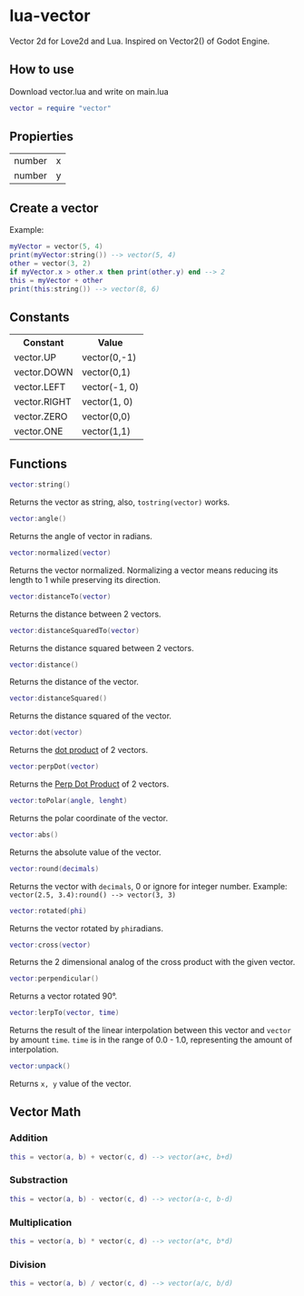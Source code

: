# lua-vector

Vector 2d for Love2d and Lua. Inspired on Vector2() of Godot Engine.

## How to use

Download vector.lua and write on main.lua

```lua
vector = require "vector"
```

## Propierties

<table>
  <tr>
    <td>number</td>
    <td>x</td>
  </tr>
  <tr>
    <td>number</td>
    <td>y</td>
  </tr>
</table>

## Create a vector

Example:
```lua
myVector = vector(5, 4)
print(myVector:string()) --> vector(5, 4)
other = vector(3, 2)
if myVector.x > other.x then print(other.y) end --> 2
this = myVector + other
print(this:string()) --> vector(8, 6)
```

## Constants

<table>
  <tr>
    <th>Constant</th>
    <th>Value</th>
  </tr>
  <tr>
    <td>vector.UP</td>
    <td>vector(0,-1)</td>
  </tr>
  <tr>
    <td>vector.DOWN</td>
    <td>vector(0,1)</td>
  </tr>
  <tr>
    <td>vector.LEFT</td>
    <td>vector(-1, 0)</td>
  </tr>
  <tr>
    <td>vector.RIGHT</td>
    <td>vector(1, 0)</td>
  </tr>
  <tr>
    <td>vector.ZERO</td>
    <td>vector(0,0)</td>
  </tr>
   <tr>
    <td>vector.ONE</td>
    <td>vector(1,1)</td>
  </tr>
</table>

## Functions

```lua
vector:string()
```
Returns the vector as string, also, `tostring(vector)` works.

```lua
vector:angle()
```
Returns the angle of vector in radians.

```lua
vector:normalized(vector)
```
Returns the vector normalized. Normalizing a vector means reducing its length to 1 while preserving its direction.

```lua
vector:distanceTo(vector)
```
Returns the distance between 2 vectors.

```lua
vector:distanceSquaredTo(vector)
```
Returns the distance squared between 2 vectors.

```lua
vector:distance()
```
Returns the distance of the vector.

```lua
vector:distanceSquared()
```
Returns the distance squared of the vector.

```lua
vector:dot(vector)
```
Returns the [dot product](https://en.wikipedia.org/wiki/Dot_product) of 2 vectors.

```lua
vector:perpDot(vector)
```
Returns the [Perp Dot Product](http://mathworld.wolfram.com/PerpDotProduct.html) of 2 vectors.

```lua
vector:toPolar(angle, lenght)
```
Returns the polar coordinate of the vector.

```lua
vector:abs()
```
Returns the absolute value of the vector.

```lua
vector:round(decimals)
```
Returns the vector with `decimals`, 0 or ignore for integer number. Example: `vector(2.5, 3.4):round() --> vector(3, 3)`

```lua
vector:rotated(phi)
```
Returns the vector rotated by `phi`radians.

```lua
vector:cross(vector)
```
Returns the 2 dimensional analog of the cross product with the given vector.

```lua
vector:perpendicular()
```
Returns a vector rotated 90°.

```lua
vector:lerpTo(vector, time)
```
Returns the result of the linear interpolation between this vector and `vector` by amount `time`. `time` is in the range of 0.0 - 1.0, representing the amount of interpolation.

```lua
vector:unpack()
```
Returns `x, y` value of the vector.

## Vector Math

### Addition

```lua
this = vector(a, b) + vector(c, d) --> vector(a+c, b+d)
```

### Substraction

```lua
this = vector(a, b) - vector(c, d) --> vector(a-c, b-d)
```

### Multiplication

```lua
this = vector(a, b) * vector(c, d) --> vector(a*c, b*d)
```

### Division

```lua
this = vector(a, b) / vector(c, d) --> vector(a/c, b/d)
```
